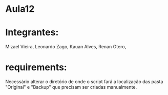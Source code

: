 # Aula12

# Integrantes: 

Mizael Vieira,
Leonardo Zago,
Kauan Alves,
Renan Otero,

# requirements:

Necessário alterar o diretório de onde o script fará a localização das pasta "Original" e "Backup" que precisam ser criadas manualmente.
